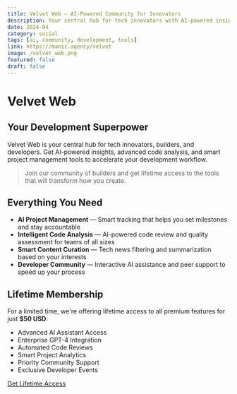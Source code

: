 ```yaml
---
title: Velvet Web — AI-Powered Community for Innovators
description: Your central hub for tech innovators with AI-powered insights, code analysis, and smart project management tools.
date: 2024-04
category: social
tags: [ai, community, development, tools]
link: https://manic.agency/velvet
image: /velvet_web.png
featured: false
draft: false
---
```


# Velvet Web

## Your Development Superpower

Velvet Web is your central hub for tech innovators, builders, and developers. Get AI-powered insights, advanced code analysis, and smart project management tools to accelerate your development workflow.

> Join our community of builders and get lifetime access to the tools that will transform how you create.

## Everything You Need

- **AI Project Management** — Smart tracking that helps you set milestones and stay accountable
- **Intelligent Code Analysis** — AI-powered code review and quality assessment for teams of all sizes
- **Smart Content Curation** — Tech news filtering and summarization based on your interests
- **Developer Community** — Interactive AI assistance and peer support to speed up your process

## Lifetime Membership

For a limited time, we're offering lifetime access to all premium features for just **$50 USD**:

- Advanced AI Assistant Access
- Enterprise GPT-4 Integration
- Automated Code Reviews
- Smart Project Analytics
- Priority Community Support
- Exclusive Developer Events

[Get Lifetime Access](https://manic.agency/velvet)
